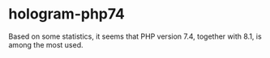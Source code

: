 # hologram-php74

Based on some statistics, it seems that PHP version 7.4, together with 8.1, is among the most used.
